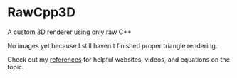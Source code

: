 # RawCpp3D
A custom 3D renderer using only raw C++

No images yet because I still haven't finished proper triangle rendering.


Check out my [references](https://github.com/thbop/RawCpp3D/blob/main/references/references.md) for helpful websites, videos, and equations on the topic.